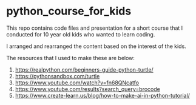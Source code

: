 # python_course_for_kids

This repo contains code files and presentation for a short course that I conducted for 10 year old kids who wanted to learn coding.

I arranged and rearranged the content based on the interest of the kids. 

The resources that I used to make these are below:
1. https://realpython.com/beginners-guide-python-turtle/
2. https://pythonsandbox.com/turtle
3. https://www.youtube.com/watch?v=fn68QNcatfo
4. https://www.youtube.com/results?search_query=brocode
5. https://www.create-learn.us/blog/how-to-make-ai-in-python-tutorial/
